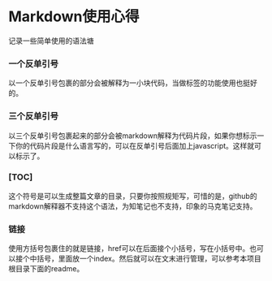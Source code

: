 # Markdown使用心得
记录一些简单使用的语法塘

### 一个反单引号
以一个反单引号包裹的部分会被解释为一小块代码，当做标签的功能使用也挺好的。

### 三个反单引号
以三个反单引号包裹起来的部分会被markdown解释为代码片段，如果你想标示一下你的代码片段是什么语言写的，可以在反单引号后面加上javascript。这样就可以标示了。

### [TOC]
这个符号是可以生成整篇文章的目录，只要你按照规矩写，可惜的是，github的markdown解释器不支持这个语法，为知笔记也不支持，印象的马克笔记支持。

### 链接
使用方括号包裹住的就是链接，href可以在后面接个小括号，写在小括号中。也可以接个中括号，里面放一个index。然后就可以在文末进行管理，可以参考本项目根目录下面的readme。
